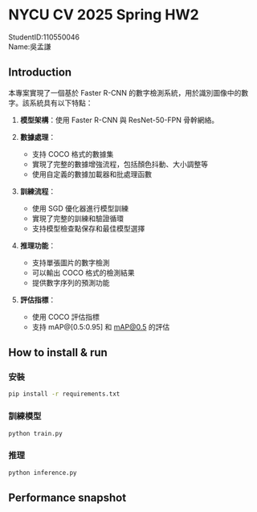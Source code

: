 # NYCU CV 2025 Spring HW2

StudentID:110550046  
Name:吳孟謙

## Introduction

本專案實現了一個基於 Faster R-CNN 的數字檢測系統，用於識別圖像中的數字。該系統具有以下特點：

1. **模型架構**：使用 Faster R-CNN 與 ResNet-50-FPN 骨幹網絡。

2. **數據處理**：
   - 支持 COCO 格式的數據集
   - 實現了完整的數據增強流程，包括顏色抖動、大小調整等
   - 使用自定義的數據加載器和批處理函數

3. **訓練流程**：
   - 使用 SGD 優化器進行模型訓練
   - 實現了完整的訓練和驗證循環
   - 支持模型檢查點保存和最佳模型選擇

4. **推理功能**：
   - 支持單張圖片的數字檢測
   - 可以輸出 COCO 格式的檢測結果
   - 提供數字序列的預測功能

5. **評估指標**：
   - 使用 COCO 評估指標
   - 支持 mAP@[0.5:0.95] 和 mAP@0.5 的評估

## How to install & run

### 安裝

```bash
pip install -r requirements.txt
```

### 訓練模型

```bash
python train.py
```

### 推理

```bash
python inference.py
```

## Performance snapshot
